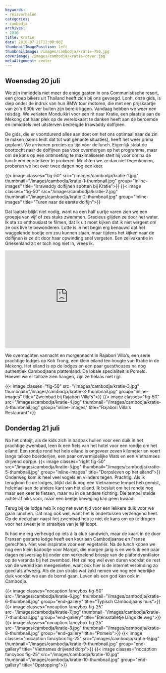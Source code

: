 ```yaml
---
keywords:
- reisverhalen
categories:
- cambodja
archives:
- 2016
title: Kratie
date: 2016-07-21T12:00:00Z
thumbnailImagePosition: left
thumbnailImage: /images/cambodja/kratie-750.jpg
coverImage: /images/cambodja/kratie-cover.jpg
metaAlignment: center
---
```


## Woensdag 20 juli

We zijn inmiddels niet meer de enige gasten in ons Communistische resort, een 
groep bikers uit Thailand heeft zich bij ons gevoegd. Lonh, onze gids, is diep 
onder de indruk van hun BMW tour motoren, die met een prijskaartje van zo’n 
€30k ver buiten zijn bereik liggen. Vandaag hebben we weer een reisdag. We 
verlaten Mondulkiri voor een rit naar Kratie, een plaatsje aan de Mekong dat haar
plek op de wereldkaart te danken heeft aan de beroemde en inmiddels met 
uitsterven bedreigde Irrawaddy dolfijnen.

De gids, die er voortdurend alles aan doet om het ons optimaal naar de zin te 
maken (soms leidt dat tot wat gênante situaties), heeft het weer prima gepland. 
We arriveren precies op tijd voor de lunch. Eigenlijk staat de boottocht naar de 
dolfijnen pas voor overmorgen op het programma, maar om de kans op een 
ontmoeting te maximaliseren stelt hij voor om na de lunch een eerste keer te 
proberen. Mochten we ze dan niet tegenkomen, proberen we het over twee 
dagen nog een keer.

{{< image classes="fig-50" src="/images/cambodja/kratie-1.jpg" thumbnail="/images/cambodja/kratie-1-thumbnail.jpg" group="inline-images" title="Irrawaddy dolfijnen spotten bij Kratie">}}
{{< image classes="fig-50" src="/images/cambodja/kratie-2.jpg" thumbnail="/images/cambodja/kratie-2-thumbnail.jpg" group="inline-images" title="Turen naar de eerste dolfijn">}}

Dat laatste blijkt niet nodig, want na een half uurtje varen zien we een groepje 
van vijf of zes stuks zwemmen. Gracieus glijden ze door het water. Ik sta zo 
enthousiast te filmen, dat ik uit moet kijken dat ik niet vergeet om ze ook live te 
bewonderen. Lotte is in het begin erg benauwd dat het waggelende bootje om 
zou kunnen slaan, maar tijdens het kijken naar de dolfijnen is ze dit door haar 
opwinding snel vergeten. Een zeilvakantie in Griekenland zit er toch nog niet in, 
vrees ik.

<div class="inline-center">
<iframe name="tubeframe" width="80%" height="315" src="https://www.youtube.com/embed/0gU_GO8K0hY" frameborder="0" fs="0" rel="0" modestbranding="0" showinfo="0"></iframe>
</div>

We overnachten vannacht en morgennacht in Rajabori Villa’s, een serie prachtige
lodges op Koh Trong, een klein eiland ten hoogte van Kratie in de Mekong. Het 
eiland is op de lodges en een paar guesthouses na nog authentiek Cambodjaans 
plattenland. De lokale specialiteit is Pomelo. Hoewel we er talloze zien hangen, 
zijn ze helaas niet rijp.

<div class="inline-center">
{{< image classes="fig-50" src="/images/cambodja/kratie-3.jpg" thumbnail="/images/cambodja/kratie-3-thumbnail.jpg" group="inline-images" title="Zwembad bij Rajabori Villa's">}}
{{< image classes="fig-50" src="/images/cambodja/kratie-4.jpg" thumbnail="/images/cambodja/kratie-4-thumbnail.jpg" group="inline-images" title="Rajabori Villa's Restaurant">}}
</div>

## Donderdag 21 juli

Na het ontbijt, als de kids zich in badpak hullen voor een duik in het prachtige 
zwembad, leen ik een fiets van het hotel voor een rondje om het eiland. Een 
rondje rond het hele eiland is ongeveer zeven kilometer en voert langs talloze 
boerderijen, een paar onvermijdelijke Wats en een Vietnamees drijvend dorpje. 
{{< image classes="right fig-50" src="/images/cambodja/kratie-5.jpg" thumbnail="/images/cambodja/kratie-5-thumbnail.jpg" group="inline-images" title="Dorpsleven op het eiland">}}
Onderweg kom ik heel veel vogels en vlinders tegen. Prachtig.
Als ik terugkom bij de lodges, blijkt dat ik nog een Vietnamese tempel heb
gemist, helemaal aan de andere kant van het eiland. Ik besluit om het rondje
nog maar een keer te fietsen, maar nu in de andere richting. Die tempel stelde
achteraf niks voor, maar een beetje beweging kan geen kwaad.

Terug bij de lodge heb ik nog net even tijd voor een lekkere duik voor we gaan 
lunchen. Dat mag ook wel, want het is ondertussen verzengend heet. Op de 
deckchair naast het zwembad heb je niet de kans om op te drogen voor het 
zweet je in straaltjes van je lijf loopt.

Ik had me erg verheugd op iets á la club sandwich, maar de kaart in de door 
Fransen gestarte lodge heeft een keur aan Cambodjaanse en Franse gerechten. 
Niet veel inspiratie voor een vegetariër. Na de lunch kopen we nog een klein 
kadootje voor Margot, die morgen jarig is en werk ik een paar dagen reisverslag 
bij onder een verkoelend briesje van de plafondventilator op de veranda bij het 
zwembad. Het zal nog wel even duren voordat de rest van de wereld kan 
meegenieten, want ook hier is de internet verbinding zo goed als afwezig. Als de 
zon straks wat zakt nemen we nog een heerlijke duik voordat we aan de borrel 
gaan. Leven als een god kan ook in Cambodja.

{{< image classes="nocaption fancybox fig-50" src="/images/cambodja/kratie-6.jpg" thumbnail="/images/cambodja/kratie-6-thumbnail.jpg" group="end-gallery" title="Typisch Cambodjaans huis">}}
{{< image classes="nocaption fancybox fig-25" src="/images/cambodja/kratie-7.jpg" thumbnail="/images/cambodja/kratie-7-thumbnail.jpg" group="end-gallery" title="Etensstalletje langs de weg">}}
{{< image classes="nocaption fancybox fig-25" src="/images/cambodja/kratie-8.jpg" thumbnail="/images/cambodja/kratie-8-thumbnail.jpg" group="end-gallery" title="Pomelo">}}
{{< image classes="nocaption fancybox fig-25" src="/images/cambodja/kratie-9.jpg" thumbnail="/images/cambodja/kratie-9-thumbnail.jpg" group="end-gallery" title="Vietnames drijvend dorp">}}
{{< image classes="nocaption fancybox fig-25" src="/images/cambodja/kratie-10.jpg" thumbnail="/images/cambodja/kratie-10-thumbnail.jpg" group="end-gallery" title="Opstopping">}}


